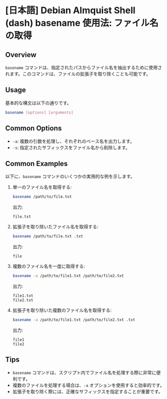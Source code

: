 # [日本語] Debian Almquist Shell (dash) basename 使用法: ファイル名の取得

## Overview
`basename` コマンドは、指定されたパスからファイル名を抽出するために使用されます。このコマンドは、ファイルの拡張子を取り除くことも可能です。

## Usage
基本的な構文は以下の通りです。

```bash
basename [options] [arguments]
```

## Common Options
- `-a`: 複数の引数を処理し、それぞれのベース名を出力します。
- `-s`: 指定されたサフィックスをファイル名から削除します。

## Common Examples
以下に、`basename` コマンドのいくつかの実用的な例を示します。

1. 単一のファイル名を取得する:
   ```bash
   basename /path/to/file.txt
   ```
   出力:
   ```
   file.txt
   ```

2. 拡張子を取り除いたファイル名を取得する:
   ```bash
   basename /path/to/file.txt .txt
   ```
   出力:
   ```
   file
   ```

3. 複数のファイル名を一度に取得する:
   ```bash
   basename -a /path/to/file1.txt /path/to/file2.txt
   ```
   出力:
   ```
   file1.txt
   file2.txt
   ```

4. 拡張子を取り除いた複数のファイル名を取得する:
   ```bash
   basename -a /path/to/file1.txt /path/to/file2.txt .txt
   ```
   出力:
   ```
   file1
   file2
   ```

## Tips
- `basename` コマンドは、スクリプト内でファイル名を処理する際に非常に便利です。
- 複数のファイルを処理する場合は、`-a` オプションを使用すると効率的です。
- 拡張子を取り除く際には、正確なサフィックスを指定することが重要です。